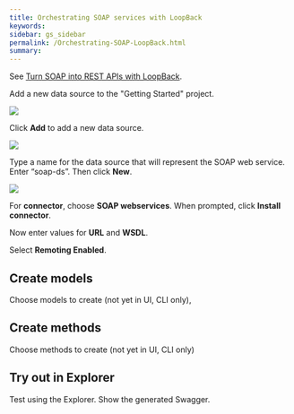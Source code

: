 ```yaml
---
title: Orchestrating SOAP services with LoopBack
keywords:
sidebar: gs_sidebar
permalink: /Orchestrating-SOAP-LoopBack.html
summary:
---
```


See [Turn SOAP into REST APIs with LoopBack](https://strongloop.com/strongblog/soap-into-rest-apis-with-loopback-node-js/).

Add a new data source to the "Getting Started" project.

![](http://content.screencast.com/users/RandMck/folders/Jing/media/e9231d8e-9c73-41e4-9a5c-85810f1d2899/00000538.png)

Click **Add** to add a new data source.

![](http://content.screencast.com/users/RandMck/folders/Jing/media/cde360b9-85f9-4e12-8900-2c5a776d88fe/00000520.png)

Type a name for the data source that will represent the SOAP web service. Enter “soap-ds”. Then click **New**.

![](http://content.screencast.com/users/RandMck/folders/Jing/media/aa691e35-6a78-4cf1-8cb0-90d31e170dab/00000557.png)

For **connector**, choose **SOAP webservices**.  When prompted, click **Install connector**.

Now enter values for **URL** and **WSDL**.

Select **Remoting Enabled**.

## Create models

Choose models to create (not yet in UI, CLI only),

## Create methods

Choose methods to create (not yet in UI, CLI only)

## Try out in Explorer

Test using the Explorer. Show the generated Swagger.
